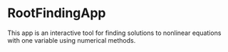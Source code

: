 # RootFindingApp
This app is an interactive tool for finding solutions to nonlinear equations with one variable using numerical methods.

